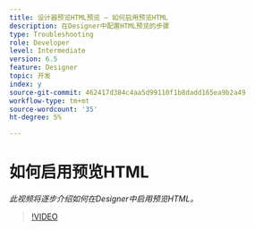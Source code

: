 ```yaml
---
title: 设计器预览HTML预览 — 如何启用预览HTML
description: 在Designer中配置HTML预览的步骤
type: Troubleshooting
role: Developer
level: Intermediate
version: 6.5
feature: Designer
topic: 开发
index: y
source-git-commit: 462417d384c4aa5d99110f1b8dadd165ea9b2a49
workflow-type: tm+mt
source-wordcount: '35'
ht-degree: 5%

---
```


# 如何启用预览HTML

*此视频将逐步介绍如何在Designer中启用预览HTML。*

>[!VIDEO](https://video.tv.adobe.com/v/335498?quality=9&learn=on)
